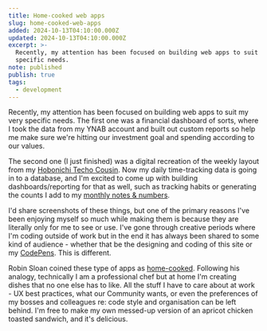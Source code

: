```yaml
---
title: Home-cooked web apps
slug: home-cooked-web-apps
added: 2024-10-13T04:10:00.000Z
updated: 2024-10-13T04:10:00.000Z
excerpt: >-
  Recently, my attention has been focused on building web apps to suit my very
  specific needs.
note: published
publish: true
tags:
  - development
---
```

Recently, my attention has been focused on building web apps to suit my very specific needs. The first one was a financial dashboard of sorts, where I took the data from my YNAB account and built out custom reports so help me make sure we're hitting our investment goal and spending according to our values. 

The second one (I just finished) was a digital recreation of the weekly layout from my [Hobonichi Techo Cousin](/hobonichi-techo-cousin/). Now my daily time-tracking data is going in to a database, and I'm excited to come up with building dashboards/reporting for that as well, such as tracking habits or generating the counts I add to my [monthly notes & numbers](https://rachsmith.com/tags/#mn&n). 

I'd share screenshots of these things, but one of the primary reasons I've been enjoying myself so much while making them is because they are literally only for me to see or use. I've gone through creative periods where I'm coding outside of work but in the end it has always been shared to some kind of audience - whether that be the designing and coding of this site or my [CodePens](https://codepen.io/rachsmith/). This is different.

Robin Sloan coined these type of apps as [home-cooked](https://www.robinsloan.com/notes/home-cooked-app/). Following his analogy, technically I am a professional chef but at home I'm creating dishes that no one else has to like. All the stuff I have to care about at work - UX best practices, what our Community wants, or even the preferences of my bosses and colleagues re: code style and organisation can be left behind. I'm free to make my own messed-up version of an apricot chicken toasted sandwich, and it's delicious.

[^1]: 
